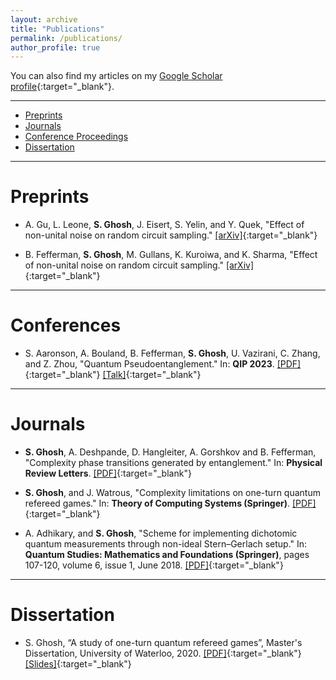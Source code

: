 ```yaml
---
layout: archive
title: "Publications"
permalink: /publications/
author_profile: true
---
```



You can also find my articles on my [Google Scholar profile](https://scholar.google.com/citations?user=QP_WbloAAAAJ&hl=en){:target="_blank"}.

---
<div class="navbar">
    <div class="navbar-inner">
        <ul class="nav">
            <li><a href="#Preprints">Preprints</a></li>
            <li><a href="#Jorunals">Journals</a></li>
            <li><a href="#conf">Conference Proceedings</a></li>
            <li><a href="#dis">Dissertation</a></li>
       </ul>
    </div>
</div>

---

# <a name="Preprints"></a>Preprints

- A. Gu, L. Leone, **S. Ghosh**, J. Eisert, S. Yelin, and Y. Quek, "Effect of non-unital noise on random circuit sampling." [[arXiv]](https://arxiv.org/pdf/2308.16228.pdf){:target="_blank"}

- B. Fefferman, **S. Ghosh**, M. Gullans, K. Kuroiwa, and K. Sharma, "Effect of non-unital noise on random circuit sampling." [[arXiv]](https://arxiv.org/pdf/2306.16659.pdf){:target="_blank"}

---

# <a name="Conferences"></a>Conferences

- S. Aaronson, A. Bouland, B. Fefferman, **S. Ghosh**, U. Vazirani, C. Zhang, and Z. Zhou, "Quantum Pseudoentanglement." In: **QIP 2023**. [[PDF]](https://arxiv.org/pdf/2211.00747.pdf){:target="_blank"} [[Talk]](https://www.youtube.com/watch?v=4Nq_zzDg9go){:target="_blank"}

---

# <a name="Journals"></a>Journals

- **S. Ghosh**, A. Deshpande, D. Hangleiter, A. Gorshkov and B. Fefferman, "Complexity phase transitions generated by entanglement." In: **Physical Review Letters**. [[PDF]](https://arxiv.org/abs/2212.10582){:target="_blank"}

- **S. Ghosh**, and J. Watrous, "Complexity limitations on one-turn quantum refereed games." In: **Theory of Computing Systems (Springer)**. [[PDF]](https://arxiv.org/pdf/2002.01509.pdf){:target="_blank"}

- A. Adhikary, and **S. Ghosh**, "Scheme for implementing dichotomic quantum measurements through non-ideal Stern–Gerlach setup." In: **Quantum Studies: Mathematics and Foundations (Springer)**, pages 107-120, volume 6, issue 1, June 2018. [[PDF]](https://link.springer.com/article/10.1007/s40509-018-0168-8){:target="_blank"}

---

# <a name="dis"></a>Dissertation

- S. Ghosh, “A study of one-turn quantum refereed games”, Master's Dissertation, University of Waterloo, 2020. [[PDF]](https://uwspace.uwaterloo.ca/handle/10012/16056){:target="_blank"} [[Slides]](../files/Slides.pdf){:target="_blank"}




